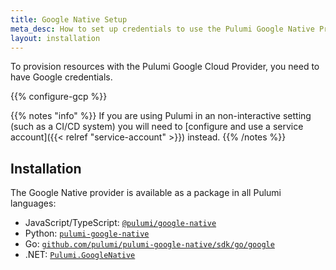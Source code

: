 ```yaml
---
title: Google Native Setup
meta_desc: How to set up credentials to use the Pulumi Google Native Provider and choose configuration options to tailor the provider to suit your use case.
layout: installation
---
```


To provision resources with the Pulumi Google Cloud Provider, you need to have Google credentials.

{{% configure-gcp %}}

{{% notes "info" %}}
If you are using Pulumi in an non-interactive setting (such as a CI/CD system) you will need to [configure and use a service account]({{< relref "service-account" >}}) instead.
{{% /notes %}}

## Installation

The Google Native provider is available as a package in all Pulumi languages:

* JavaScript/TypeScript: [`@pulumi/google-native`](https://www.npmjs.com/package/@pulumi/google-native)
* Python: [`pulumi-google-native`](https://pypi.org/project/pulumi-google-native/)
* Go: [`github.com/pulumi/pulumi-google-native/sdk/go/google`](https://github.com/pulumi/pulumi-google-native)
* .NET: [`Pulumi.GoogleNative`](https://www.nuget.org/packages/Pulumi.GoogleNative)
